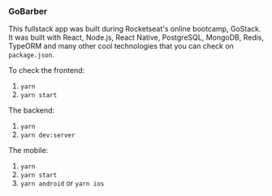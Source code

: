 ### GoBarber
This fullstack app was built during Rocketseat's online bootcamp, GoStack. 
It was built with React, Node.js, React Native, PostgreSQL, MongoDB, Redis, TypeORM and many other cool technologies that you can check
on `package.json`. 

To check the frontend:

1. `yarn`
2. `yarn start`

The backend:

1. `yarn`
2. `yarn dev:server`

The mobile:

1. `yarn`
2. `yarn start`
3. `yarn android` or `yarn ios`
